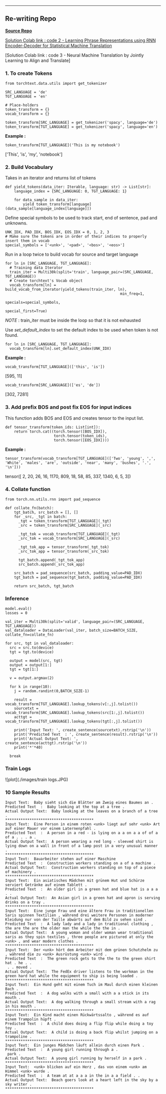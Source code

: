 ***
## Re-writing Repo 

**[Source Repo](https://github.com/bentrevett/pytorch-seq2seq)**


[Solution Colab link : code 2 - Learning Phrase Representations using RNN Encoder-Decoder for Statistical Machine Translation](https://colab.research.google.com/drive/1YlZ3ptpgDZHiAeJmPE-PWAqimfbHhJb2?usp=sharing)


[Solution Colab link : code 3 - Neural Machine Translation by Jointly Learning to Align and Translate]


### 1. To create Tokens

```
from torchtext.data.utils import get_tokenizer

SRC_LANGUAGE = 'de'
TGT_LANGUAGE = 'en'

# Place-holders
token_transform = {}
vocab_transform = {}

token_transform[SRC_LANGUAGE] = get_tokenizer('spacy', language='de')
token_transform[TGT_LANGUAGE] = get_tokenizer('spacy', language='en')
```

**Example :**

```
token_transform[TGT_LANGUAGE]('This is my notebook')
```
['This', 'is', 'my', 'notebook']


### 2. Build Vocabulary

Takes in an iterator and returns list of tokens

```
def yield_tokens(data_iter: Iterable, language: str) -> List[str]:
    language_index = {SRC_LANGUAGE: 0, TGT_LANGUAGE: 1}

    for data_sample in data_iter:
        yield token_transform[language](data_sample[language_index[language]])
```

Define special symbols to be used to track start, end of sentence, pad and unknowns.

```
UNK_IDX, PAD_IDX, BOS_IDX, EOS_IDX = 0, 1, 2, 3
# Make sure the tokens are in order of their indices to properly insert them in vocab
special_symbols = ['<unk>', '<pad>', '<bos>', '<eos>']
```

Run in a loop twice to build vocab for source and target language

```
for ln in [SRC_LANGUAGE, TGT_LANGUAGE]:
  # Training data Iterator 
  train_iter = Multi30k(split='train', language_pair=(SRC_LANGUAGE, TGT_LANGUAGE))
  # Create torchtext's Vocab object 
  vocab_transform[ln] = build_vocab_from_iterator(yield_tokens(train_iter, ln),
                                                    min_freq=1,
                                                    specials=special_symbols,
                                                    special_first=True)
```

*NOTE* : train_iter must be inside the loop so that it is not exhausted


Use *set_default_index* to set the default index to be used when token is not found.

```
for ln in [SRC_LANGUAGE, TGT_LANGUAGE]:
  vocab_transform[ln].set_default_index(UNK_IDX)
```

**Example :**

```
vocab_transform[TGT_LANGUAGE](['this', 'is'])
```
[595, 11]


```
vocab_transform[SRC_LANGUAGE](['es', 'de'])
```
[302, 7281]

### 3. Add prefix BOS and post fix EOS for input indices

This function adds BOS and EOS and creates tensor to the input list.

```
def tensor_transform(token_ids: List[int]):
    return torch.cat((torch.tensor([BOS_IDX]), 
                      torch.tensor(token_ids), 
                      torch.tensor([EOS_IDX])))
```

**Example :**

```
tensor_transform(vocab_transform[TGT_LANGUAGE](['Two', 'young', ',', 'White', 'males', 'are', 'outside', 'near', 'many', 'bushes', '.', '\n']))
```
tensor([   2,   20,   26,   16, 1170,  809,   18,   58,   85,  337, 1340,    6,
           5,    3])
		   
### 4. Collate function



```
from torch.nn.utils.rnn import pad_sequence

def collate_fn(batch):
    tgt_batch, src_batch = [], []
    for _src, _tgt in batch:
      _tgt = token_transform[TGT_LANGUAGE](_tgt)
      _src = token_transform[SRC_LANGUAGE](_src)

      _tgt_tok = vocab_transform[TGT_LANGUAGE](_tgt)
      _src_tok = vocab_transform[SRC_LANGUAGE](_src)

      _tgt_tok_app = tensor_transform(_tgt_tok)
      _src_tok_app = tensor_transform(_src_tok)

      tgt_batch.append(_tgt_tok_app)
      src_batch.append(_src_tok_app)

    src_batch = pad_sequence(src_batch, padding_value=PAD_IDX)
    tgt_batch = pad_sequence(tgt_batch, padding_value=PAD_IDX)

    return src_batch, tgt_batch

```

### Inference

```
model.eval()
losses = 0

val_iter = Multi30k(split='valid', language_pair=(SRC_LANGUAGE, TGT_LANGUAGE))
val_dataloader = DataLoader(val_iter, batch_size=BATCH_SIZE, collate_fn=collate_fn)

for src, tgt in val_dataloader:
  src = src.to(device)
  tgt = tgt.to(device)

  output = model(src, tgt)
  output = output[1:]
  tgt = tgt[1:]

  v = output.argmax(2)

  for k in range(10):
    j = random.randint(0,BATCH_SIZE-1)

    result = vocab_transform[TGT_LANGUAGE].lookup_tokens(v[:,j].tolist())
    sourcetxt = vocab_transform[SRC_LANGUAGE].lookup_tokens(src[1:,j].tolist())
    acttgt = vocab_transform[TGT_LANGUAGE].lookup_tokens(tgt[:,j].tolist())

    print('Input Text: ', create_sentence(sourcetxt).rstrip('\n'))
    print('Predicted Text  : ', create_sentence(result).rstrip('\n'))
    print('Actual Output Text: ', create_sentence(acttgt).rstrip('\n'))
    print('*'*40)

  break
```

### Train Logs
![plot](./images/train logs.JPG)


### 10 Sample Results

```
Input Text:  Baby sieht sich die Blätter am Zweig eines Baumes an . 
Predicted Text  :  Baby looking at the top at a tree . 
Actual Output Text:  Baby looking at the leaves on a branch of a tree . 
****************************************
Input Text:  Eine Person in einem roten <unk> liegt auf sehr <unk> Art auf einer Mauer vor einem Laternenpfahl . 
Predicted Text  :  A person in a red - is lying on a a on a a of of a of a . . . a . 
Actual Output Text:  A person wearing a red long - sleeved shirt is lying down on a wall in front of a lamp post in a very unusual manner . 
****************************************
Input Text:  Bauarbeiter stehen auf einer Maschine 
Predicted Text  :  Construction workers standing on a of a machine . 
Actual Output Text:  Construction workers standing on top of a piece of machinery . 
****************************************
Input Text:  Ein asiatisches Mädchen mit grünem Hut und Schürze serviert Getränke auf einem Tablett . 
Predicted Text  :  An older girl in a green hat and blue hat is a a a . . 
Actual Output Text:  An Asian girl in a green hat and apron is serving drinks on a tray . 
****************************************
Input Text:  Eine junge Frau und eine ältere Frau in traditionellen Saris spinnen Textilien , während drei weitere Personen in moderner Kleidung nur von der Taille abwärts auf dem Bild zu sehen sind . 
Predicted Text  :  A lady lady and a lady in traditional clothing , the are the are the older man the while the the in . 
Actual Output Text:  A young woman and older woman wear traditional saris as they spin textiles , three people are pictured at only the <unk> , and wear modern clothes . 
****************************************
Input Text:  Der <unk> hört dem Arbeiter mit dem grünen Schutzhelm zu , während die zu <unk> Ausrüstung <unk> wird . 
Predicted Text  :  The green rock gets to the the to the green shirt hat . he . . 
 . . moved . 
Actual Output Text:  The FedEx driver listens to the workman in the green hard hat while the equipment to ship is being loaded . 
****************************************
Input Text:  Ein Hund geht mit einem Tuch im Maul durch einen kleinen Bach . 
Predicted Text  :  A dog walks with a small with a a stick in its mouth . 
Actual Output Text:  A dog walking through a small stream with a rag in his mouth . 
****************************************
Input Text:  Ein Kind macht einen Rückwärtssalto , während es auf einem Trampolin hüpft . 
Predicted Text  :  A child does doing a flip flip while doing a toy toy . 
Actual Output Text:  A child is doing a back flip whilst jumping on a trampoline . 
****************************************
Input Text:  Ein junges Mädchen läuft allein durch einen Park . 
Predicted Text  :  A young girl running through a . 
 park . 
Actual Output Text:  A young girl running by herself in a park . 
****************************************
Input Text:  <unk> blicken auf ein Herz , das von einem <unk> am Himmel <unk> wurde . 
Predicted Text  :  A team at at a a a in the in a a field . . 
Actual Output Text:  Beach goers look at a heart left in the sky by a sky writer . 
****************************************
```